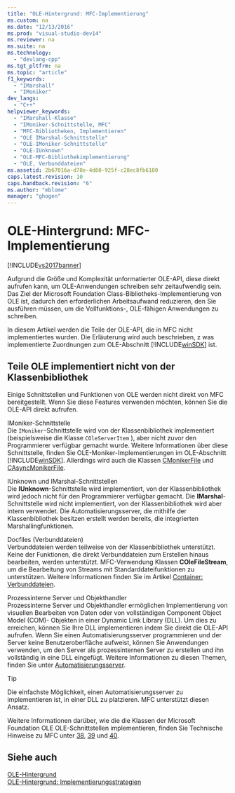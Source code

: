 ```yaml
---
title: "OLE-Hintergrund: MFC-Implementierung"
ms.custom: na
ms.date: "12/13/2016"
ms.prod: "visual-studio-dev14"
ms.reviewer: na
ms.suite: na
ms.technology: 
  - "devlang-cpp"
ms.tgt_pltfrm: na
ms.topic: "article"
f1_keywords: 
  - "IMarshall"
  - "IMoniker"
dev_langs: 
  - "C++"
helpviewer_keywords: 
  - "IMarshall-Klasse"
  - "IMoniker-Schnittstelle, MFC"
  - "MFC-Bibliotheken, Implementieren"
  - "OLE IMarshal-Schnittstelle"
  - "OLE-IMoniker-Schnittstelle"
  - "OLE-IUnknown"
  - "OLE-MFC-Bibliothekimplementierung"
  - "OLE, Verbunddateien"
ms.assetid: 2b67016a-d78e-4d60-925f-c28ec8fb6180
caps.latest.revision: 10
caps.handback.revision: "6"
ms.author: "mblome"
manager: "ghogen"
---
```

# OLE-Hintergrund: MFC-Implementierung
[!INCLUDE[vs2017banner](../assembler/inline/includes/vs2017banner.md)]

Aufgrund die Größe und Komplexität unformatierter OLE\-API, diese direkt aufrufen kann, um OLE\-Anwendungen schreiben sehr zeitaufwendig sein.  Das Ziel der Microsoft Foundation Class\-Bibliotheks\-Implementierung von OLE ist, dadurch den erforderlichen Arbeitsaufwand reduzieren, den Sie ausführen müssen, um die Vollfunktions\-, OLE\-fähigen Anwendungen zu schreiben.  
  
 In diesem Artikel werden die Teile der OLE\-API, die in MFC nicht implementiertes wurden.  Die Erläuterung wird auch beschrieben, z was implementierte Zuordnungen zum OLE\-Abschnitt [!INCLUDE[winSDK](../atl/includes/winsdk_md.md)] ist.  
  
##  <a name="_core_portions_of_ole_not_implemented_by_the_class_library"></a> Teile OLE implementiert nicht von der Klassenbibliothek  
 Einige Schnittstellen und Funktionen von OLE werden nicht direkt von MFC bereitgestellt.  Wenn Sie diese Features verwenden möchten, können Sie die OLE\-API direkt aufrufen.  
  
 IMoniker\-Schnittstelle  
 Die `IMoniker`\-Schnittstelle wird von der Klassenbibliothek implementiert \(beispielsweise die Klasse `COleServerItem` \), aber nicht zuvor den Programmierer verfügbar gemacht wurde.  Weitere Informationen über diese Schnittstelle, finden Sie OLE\-Moniker\-Implementierungen im OLE\-Abschnitt [!INCLUDE[winSDK](../atl/includes/winsdk_md.md)].  Allerdings wird auch die Klassen [CMonikerFile](../mfc/reference/cmonikerfile-class.md) und [CAsyncMonikerFile](../mfc/reference/casyncmonikerfile-class.md).  
  
 IUnknown und IMarshal\-Schnittstellen  
 Die **IUnknown**\-Schnittstelle wird implementiert, von der Klassenbibliothek wird jedoch nicht für den Programmierer verfügbar gemacht.  Die **IMarshal**\-Schnittstelle wird nicht implementiert, von der Klassenbibliothek wird aber intern verwendet.  Die Automatisierungsserver, die mithilfe der Klassenbibliothek besitzen erstellt werden bereits, die integrierten Marshallingfunktionen.  
  
 Docfiles \(Verbunddateien\)  
 Verbunddateien werden teilweise von der Klassenbibliothek unterstützt.  Keine der Funktionen, die direkt Verbunddateien zum Erstellen hinaus bearbeiten, werden unterstützt.  MFC\-Verwendung Klassen **COleFileStream**, um die Bearbeitung von Streams mit Standarddateifunktionen zu unterstützen.  Weitere Informationen finden Sie im Artikel [Container: Verbunddateien](../mfc/containers-compound-files.md).  
  
 Prozessinterne Server und Objekthandler  
 Prozessinterne Server und Objekthandler ermöglichen Implementierung von visuellen Bearbeiten von Daten oder von vollständigen Component Object Model \(COM\)\- Objekten in einer Dynamic Link Library \(DLL\).  Um dies zu erreichen, können Sie Ihre DLL implementieren indem Sie direkt die OLE\-API aufrufen.  Wenn Sie einen Automatisierungsserver programmieren und der Server keine Benutzeroberfläche aufweist, können Sie Anwendungen verwenden, um den Server als prozessinternen Server zu erstellen und ihn vollständig in eine DLL eingefügt.  Weitere Informationen zu diesen Themen, finden Sie unter [Automatisierungsserver](../mfc/automation-servers.md).  
  
> [!TIP]
>  Die einfachste Möglichkeit, einen Automatisierungsserver zu implementieren ist, in einer DLL zu platzieren.  MFC unterstützt diesen Ansatz.  
  
 Weitere Informationen darüber, wie die die Klassen der Microsoft Foundation OLE OLE\-Schnittstellen implementieren, finden Sie Technische Hinweise zu MFC unter [38](../mfc/tn038-mfc-ole-iunknown-implementation.md), [39](../mfc/tn039-mfc-ole-automation-implementation.md) und [40](../mfc/tn040-mfc-ole-in-place-resizing-and-zooming.md).  
  
## Siehe auch  
 [OLE\-Hintergrund](../mfc/ole-background.md)   
 [OLE\-Hintergrund: Implementierungsstrategien](../mfc/ole-background-implementation-strategies.md)